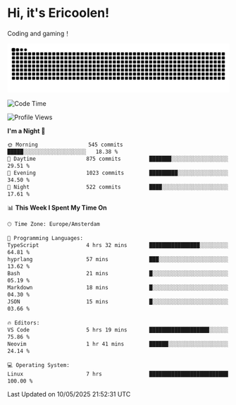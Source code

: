 # Hi, it's Ericoolen!
Coding and gaming！

<picture>
  <source media="(prefers-color-scheme: dark)" srcset="https://raw.githubusercontent.com/Eric-Song-Nop/Eric-Song-Nop/output/github-contribution-grid-snake-dark.svg">
  <source media="(prefers-color-scheme: light)" srcset="https://raw.githubusercontent.com/Eric-Song-Nop/Eric-Song-Nop/output/github-contribution-grid-snake.svg">
  <img alt="github contribution grid snake animation" src="https://raw.githubusercontent.com/Eric-Song-Nop/Eric-Song-Nop/output/github-contribution-grid-snake.svg">
</picture>

<!--START_SECTION:waka-->
![Code Time](http://img.shields.io/badge/Code%20Time-1%2C829%20hrs%2037%20mins-blue)

![Profile Views](http://img.shields.io/badge/Profile%20Views-3-blue)

**I'm a Night 🦉** 

```text
🌞 Morning                545 commits         █████░░░░░░░░░░░░░░░░░░░░   18.38 % 
🌆 Daytime                875 commits         ███████░░░░░░░░░░░░░░░░░░   29.51 % 
🌃 Evening                1023 commits        █████████░░░░░░░░░░░░░░░░   34.50 % 
🌙 Night                  522 commits         ████░░░░░░░░░░░░░░░░░░░░░   17.61 % 
```


📊 **This Week I Spent My Time On** 

```text
🕑︎ Time Zone: Europe/Amsterdam

💬 Programming Languages: 
TypeScript               4 hrs 32 mins       ████████████████░░░░░░░░░   64.81 % 
hyprlang                 57 mins             ███░░░░░░░░░░░░░░░░░░░░░░   13.62 % 
Bash                     21 mins             █░░░░░░░░░░░░░░░░░░░░░░░░   05.19 % 
Markdown                 18 mins             █░░░░░░░░░░░░░░░░░░░░░░░░   04.30 % 
JSON                     15 mins             █░░░░░░░░░░░░░░░░░░░░░░░░   03.66 % 

🔥 Editors: 
VS Code                  5 hrs 19 mins       ███████████████████░░░░░░   75.86 % 
Neovim                   1 hr 41 mins        ██████░░░░░░░░░░░░░░░░░░░   24.14 % 

💻 Operating System: 
Linux                    7 hrs               █████████████████████████   100.00 % 
```


 Last Updated on 10/05/2025 21:52:31 UTC
<!--END_SECTION:waka-->
